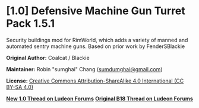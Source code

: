 # [1.0] Defensive Machine Gun Turret Pack 1.5.1
Security buildings mod for RimWorld, which adds a variety of manned and automated sentry machine guns. Based on prior work by FenderSBlackie 

**Original Author:** Coalcat / Blackie

**Maintainer:** Robin "sumghai" Chang (sumdumghai@gmail.com)

**License:** [Creative Commons Attribution-ShareAlike 4.0 International (CC BY-SA 4.0)](http://www.creativecommons.org/licenses/by-sa/4.0/)

[**New 1.0 Thread on Ludeon Forums**](https://ludeon.com/forums/index.php?topic=45727.0)
[**Original B18 Thread on Ludeon Forums**](https://ludeon.com/forums/index.php?topic=40913.0)

